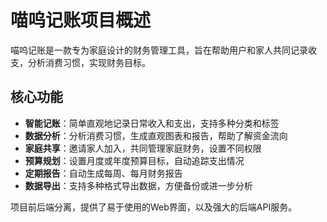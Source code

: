 # 喵呜记账项目概述

喵呜记账是一款专为家庭设计的财务管理工具，旨在帮助用户和家人共同记录收支，分析消费习惯，实现财务目标。

## 核心功能

- **智能记账**：简单直观地记录日常收入和支出，支持多种分类和标签
- **数据分析**：分析消费习惯，生成直观图表和报告，帮助了解资金流向
- **家庭共享**：邀请家人加入，共同管理家庭财务，设置不同权限
- **预算规划**：设置月度或年度预算目标，自动追踪支出情况
- **定期报告**：自动生成每周、每月财务报告
- **数据导出**：支持多种格式导出数据，方便备份或进一步分析

项目前后端分离，提供了易于使用的Web界面，以及强大的后端API服务。